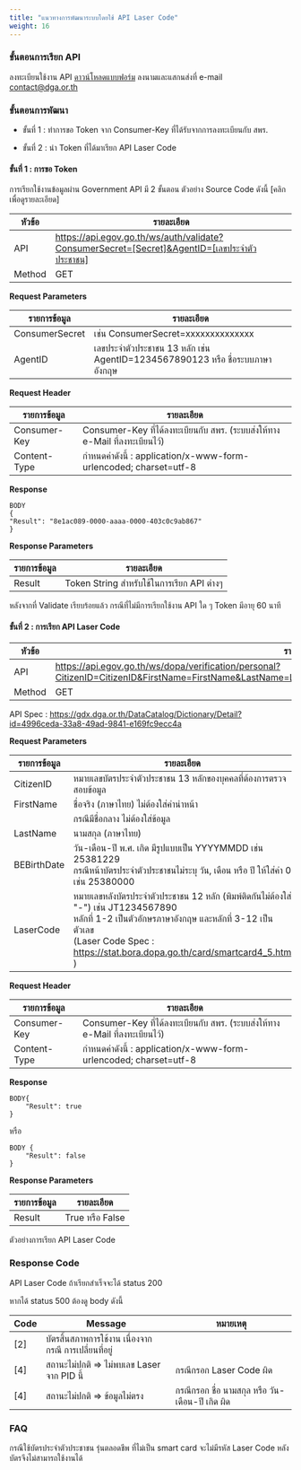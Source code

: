 ```yaml
---
title: "แนวทางการพัฒนาระบบโดยใช้ API Laser Code"
weight: 16
---
```


### ขั้นตอนการเรียก API
  
ลงทะเบียนใช้งาน API [ดาวน์โหลดแบบฟอร์ม](/files/FM-C17-016-Rev.2-GDX.pdf) ลงนามและแสกนส่งที่ e-mail contact@dga.or.th

### ขั้นตอนการพัฒนา

* ขั้นที่ 1 : ทำการขอ Token จาก Consumer-Key ที่ได้รับจากการลงทะเบียนกับ สพร.

* ขั้นที่ 2 : นำ Token ที่ได้มาเรียก API Laser Code

#### ขั้นที่ 1 : การขอ Token
  
การเรียกใช้งานข้อมูลผ่าน Government API มี 2 ขั้นตอน ตัวอย่าง Source Code ดังนี้ [คลิกเพื่อดูรายละเอียด] 

| หัวข้อ | รายละเอียด |
| --- | --- |
| API | https://api.egov.go.th/ws/auth/validate?ConsumerSecret=[Secret]&AgentID=[เลขประจำตัวประชาชน] |
| Method | GET |

**Request Parameters**

| รายการข้อมูล | รายละเอียด |
| --- | --- |
| ConsumerSecret | เช่น ConsumerSecret=xxxxxxxxxxxxxx |
| AgentID | เลขประจำตัวประชาชน 13 หลัก เช่น AgentID=1234567890123 หรือ ชื่อระบบภาษาอังกฤษ |

**Request Header**

| รายการข้อมูล | รายละเอียด |
| --- | --- |
| Consumer-Key | Consumer-Key ที่ได้ลงทะเบียนกับ สพร. (ระบบส่งให้ทาง e-Mail ที่ลงทะเบียนไว้) |
| Content-Type | กำหนดค่าดังนี้ : application/x-www-form-urlencoded; charset=utf-8 |

**Response**

```
BODY
{
"Result": "8e1ac089-0000-aaaa-0000-403c0c9ab867"
}
```

**Response Parameters**

| รายการข้อมูล | รายละเอียด |
| --- | --- |
| Result | Token String สำหรับใช้ในการเรียก API ต่างๆ |

หลังจากที่ Validate เรียบร้อยแล้ว กรณีที่ไม่มีการเรียกใช้งาน API ใด ๆ Token มีอายุ 60 นาที

#### ขั้นที่ 2 : การเรียก API Laser Code

| หัวข้อ | รายละเอียด |
| --- | --- |  
| API | https://api.egov.go.th/ws/dopa/verification/personal?CitizenID=CitizenID&FirstName=FirstName&LastName=LastName&BEBirthDate=BEBirthDate&LaserCode=LaserCode |
| Method | GET |

API Spec : https://gdx.dga.or.th/DataCatalog/Dictionary/Detail?id=4996ceda-33a8-49ad-9841-e169fc9ecc4a

**Request Parameters**

| รายการข้อมูล | รายละเอียด |
| --- | --- |
| CitizenID | หมายเลขบัตรประจำตัวประชาชน 13 หลักของบุคคลที่ต้องการตรวจสอบข้อมูล |
| FirstName | ชื่อจริง (ภาษาไทย) ไม่ต้องใส่คำนำหน้า |
| | กรณีมีชื่อกลาง ไม่ต้องใส่ข้อมูล |
| LastName | นามสกุล (ภาษาไทย) |
| BEBirthDate | วัน-เดือน-ปี พ.ศ. เกิด มีรูปแบบเป็น YYYYMMDD เช่น 25381229 <br /> กรณีหน้าบัตรประจำตัวประชาชนไม่ระบุ วัน, เดือน หรือ ปี ให้ใส่ค่า 0 เช่น 25380000 |
| LaserCode | หมายเลขหลังบัตรประจำตัวประชาชน 12 หลัก (พิมพ์ติดกันไม่ต้องใส่ "-") เช่น JT1234567890 <br /> หลักที่ 1-2 เป็นตัวอักษรภาษาอังกฤษ และหลักที่ 3-12 เป็นตัวเลข <br />(Laser Code Spec : https://stat.bora.dopa.go.th/card/smartcard4_5.htm ) |

**Request Header**

| รายการข้อมูล | รายละเอียด |
| --- | --- |
| Consumer-Key | Consumer-Key ที่ได้ลงทะเบียนกับ สพร. (ระบบส่งให้ทาง e-Mail ที่ลงทะเบียนไว้) |
| Content-Type | กำหนดค่าดังนี้ : application/x-www-form-urlencoded; charset=utf-8 |

**Response**

```
BODY{
    "Result": true
}
```

หรือ

```
BODY {
    "Result": false
}
```
 
**Response Parameters**

| รายการข้อมูล | รายละเอียด |
| --- | --- |
| Result | True หรือ False |

ตัวอย่างการเรียก API Laser Code

### Response Code
  
API Laser Code ถ้าเรียกสำเร็จจะได้ status 200
 
หากได้ status 500 ต้องดู body ดังนี้

| Code | Message | หมายเหตุ |
| --- | --- | --- |
| [2] | บัตรสิ้นสภาพการใช้งาน เนื่องจากกรณี การเปลี่ยนที่อยู่ | |
| [4] | สถานะไม่ปกติ => ไม่พบเลข Laser จาก PID นี้ | กรณีกรอก Laser Code ผิด |
| [4] | สถานะไม่ปกติ => ข้อมูลไม่ตรง | กรณีกรอก ชื่อ นามสกุล หรือ วัน-เดือน-ปี เกิด ผิด |
 
 
### FAQ
  
กรณีใช้บัตรประจำตัวประชาชน รุ่นตลอดชีพ ที่ไม่เป็น smart card จะไม่มีรหัส Laser Code หลังบัตรจึงไม่สามารถใช้งานได้
